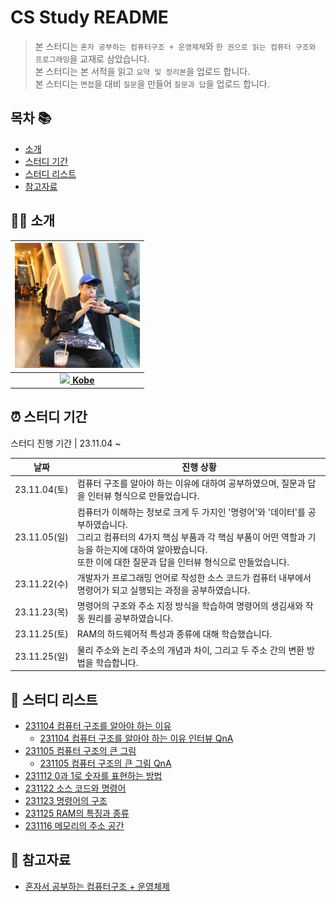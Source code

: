 # CS Study README

> 본 스터디는 `혼자 공부하는 컴퓨터구조 + 운영제체`와 `한 권으로 읽는 컴퓨터 구조와 프로그래밍`을 교재로 삼았습니다.</br>
> 본 스터디는 본 서적을 읽고 `요약 및 정리본`을 업로드 합니다.</br>
> 본 스터디는 `면접`을 대비 `질문`을 만들어 `질문과 답`을 업로드 합니다.</br>

## 목차 📚

- [소개](#-소개)
- [스터디 기간](#-스터디-기간)
- [스터디 리스트](#-스터디-리스트)
- [참고자료](#-참고자료)

## 🧑‍💻 소개
| <img src="https://github.com/devKobe24/BranchTest/blob/main/IMG_5424.JPG?raw=true" width="200" height="200"/> |
| :-: |
| [<img src="https://hackmd.io/_uploads/SJEQuLsEh.png" width="20"/> **Kobe**](https://github.com/devKobe24) |

## ⏰ 스터디 기간
스터디 진행 기간 | 23.11.04 ~

| 날짜 | 진행 상황 | 
| -------- | -------- |
| 23.11.04(토)     | 컴퓨터 구조를 알아야 하는 이유에 대하여 공부하였으며, 질문과 답을 인터뷰 형식으로 만들었습니다. |
| 23.11.05(일)     | 컴퓨터가 이해하는 정보로 크게 두 가지인 '명령어'와 '데이터'를 공부하였습니다.</br>그리고 컴퓨터의 4가지 핵심 부품과 각 핵심 부품이 어떤 역할과 기능을 하는지에 대하여 알아봤습니다.</br>또한 이에 대한 질문과 답을 인터뷰 형식으로 만들었습니다. |
| 23.11.22(수)     | 개발자가 프로그래밍 언어로 작성한 소스 코드가 컴퓨터 내부에서 명령어가 되고 실행되는 과정을 공부하였습니다. |
| 23.11.23(목)     | 명령어의 구조와 주소 지정 방식을 학습하여 명령어의 생김새와 작동 원리를 공부하였습니다. |
| 23.11.25(토)     | RAM의 하드웨어적 특성과 종류에 대해 학습했습니다. |
| 23.11.25(일)     | 물리 주소와 논리 주소의 개념과 차이, 그리고 두 주소 간의 변환 방법을 학습합니다. |

## 📖 스터디 리스트
- [231104 컴퓨터 구조를 알아야 하는 이유](https://github.com/devKobe24/CS/blob/main/Kobe/231104.md)
  - [231104 컴퓨터 구조를 알아야 하는 이유 인터뷰 QnA](https://github.com/devKobe24/CS/blob/main/Kobe/231104QnA.md)
- [231105 컴퓨터 구조의 큰 그림](https://github.com/devKobe24/CS/blob/main/Kobe/231105.md)
  - [231105 컴퓨터 구조의 큰 그림 QnA](https://github.com/devKobe24/CS/blob/main/Kobe/231105QnA.md)
- [231112 0과 1로 숫자를 표현하는 방법](https://github.com/devKobe24/CS/blob/main/Kobe/231112.md)
- [231122 소스 코드와 명령어](https://github.com/devKobe24/CS/blob/main/Kobe/231122.md)
- [231123 명령어의 구조](https://github.com/devKobe24/CS/blob/main/Kobe/231123.md)
- [231125 RAM의 특징과 종류](https://github.com/devKobe24/CS/blob/main/Kobe/231125.md)
- [231116 메모리의 주소 공간](https://github.com/devKobe24/CS/blob/main/Kobe/231126.md)

## 📑 참고자료
- [혼자서 공부하는 컴퓨터구조 + 운영체제](https://hongong.hanbit.co.kr/%EC%BB%B4%ED%93%A8%ED%84%B0-%EA%B5%AC%EC%A1%B0-%EC%9A%B4%EC%98%81%EC%B2%B4%EC%A0%9C/)
